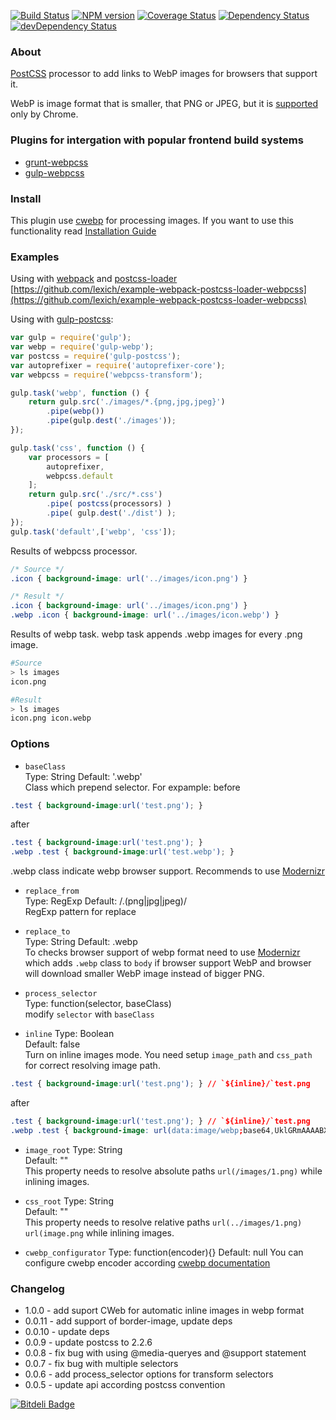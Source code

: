 [![Build Status](https://travis-ci.org/lexich/webpcss.svg)](https://travis-ci.org/lexich/webpcss)
[![NPM version](https://badge.fury.io/js/webpcss.svg)](http://badge.fury.io/js/webpcss)
[![Coverage Status](https://coveralls.io/repos/lexich/webpcss/badge.png)](https://coveralls.io/r/lexich/webpcss)
[![Dependency Status](https://david-dm.org/lexich/webpcss.png)](https://david-dm.org/lexich/webpcss)
[![devDependency Status](https://david-dm.org/lexich/webpcss/dev-status.png)](https://david-dm.org/lexich/webpcss)

### About
[PostCSS](https://github.com/postcss/postcss) processor to add links to WebP images for browsers that support it.

WebP is image format that is smaller, that PNG or JPEG, but it is [supported](http://caniuse.com/webp) only by Chrome.

### Plugins for intergation with popular frontend build systems
* [grunt-webpcss](https://github.com/lexich/grunt-webpcss)
* [gulp-webpcss](https://github.com/lexich/gulp-webpcss)

### Install
This plugin use [cwebp](https://github.com/Intervox/node-webp) for processing images. If you want to use this functionality read [Installation Guide](https://github.com/Intervox/node-webp#installation)

### Examples
Using with [webpack](https://webpack.github.io/) and [postcss-loader](https://github.com/postcss/postcss-loader)
[https://github.com/lexich/example-webpack-postcss-loader-webpcss](https://github.com/lexich/example-webpack-postcss-loader-webpcss)


Using with [gulp-postcss](https://github.com/w0rm/gulp-postcss):

```js
var gulp = require('gulp');
var webp = require('gulp-webp');
var postcss = require('gulp-postcss');
var autoprefixer = require('autoprefixer-core');
var webpcss = require('webpcss-transform');

gulp.task('webp', function () {
    return gulp.src('./images/*.{png,jpg,jpeg}')
        .pipe(webp())
        .pipe(gulp.dest('./images'));
});

gulp.task('css', function () {
    var processors = [
        autoprefixer,
        webpcss.default
    ];
    return gulp.src('./src/*.css')
        .pipe( postcss(processors) )
        .pipe( gulp.dest('./dist') );
});
gulp.task('default',['webp', 'css']);
```

Results of webpcss processor.

```css
/* Source */
.icon { background-image: url('../images/icon.png') }

/* Result */
.icon { background-image: url('../images/icon.png') }
.webp .icon { background-image: url('../images/icon.webp') }
```

Results of webp task.
webp task appends .webp images for every .png image.

```sh
#Source
> ls images
icon.png

#Result
> ls images
icon.png icon.webp
```

### Options

- `baseClass`  
Type: String 
Default: '.webp'  
Class which prepend selector. For expample:
before

```css
.test { background-image:url('test.png'); }
```

after

```css
.test { background-image:url('test.png'); }
.webp .test { background-image:url('test.webp'); }
```
.webp class indicate webp browser support. Recommends to use [Modernizr](http://modernizr.com/)

- `replace_from`  
Type: RegExp 
Default: /\.(png|jpg|jpeg)/  
RegExp pattern for replace

- `replace_to`  
Type: String 
Default: .webp  
To checks browser support of webp format need to use [Modernizr](http://modernizr.com/) which adds `.webp` class to `body` if browser support WebP and browser will download smaller WebP image instead of bigger PNG.

- `process_selector`  
Type: function(selector, baseClass)  
modify `selector` with `baseClass`  

- `inline`
Type: Boolean  
Default: false  
Turn on inline images mode. You need setup `image_path` and `css_path` for 
correct resolving image path.

```css
.test { background-image:url('test.png'); } // `${inline}/`test.png
```
after
```css
.test { background-image:url('test.png'); } // `${inline}/`test.png
.webp .test { background-image: url(data:image/webp;base64,UklGRmAAAABXRUJQVlA4IFQAAADwAQCdASoKAAgAAgA0JQBOgB6XKgsI3ogA/gEAtARF3E8iPiuncdF4zSgVjkZEgIatdknUme0fy3LBWFwbOjWUoaOOso78HmdNsa5gir1gmEwgAAA=); }
```

- `image_root`
Type: String  
Default: ""    
This property needs to resolve absolute paths `url(/images/1.png)` while inlining images.

- `css_root`
Type: String  
Default: ""    
This property needs to resolve relative paths `url(../images/1.png)` `url(image.png` while inlining images.

- `cwebp_configurator`
Type: function(encoder){}
Default: null
You can configure cwebp encoder according [cwebp documentation](https://github.com/Intervox/node-webp#specifying-conversion-options)

### Changelog
- 1.0.0 - add suport CWeb for automatic inline images in webp format
- 0.0.11 - add support of border-image, update deps
- 0.0.10 - update deps
- 0.0.9 - update postcss to 2.2.6
- 0.0.8 - fix bug with using @media-queryes and @support statement
- 0.0.7 - fix bug with multiple selectors
- 0.0.6 - add process_selector options for transform selectors
- 0.0.5 - update api according postcss convention


[![Bitdeli Badge](https://d2weczhvl823v0.cloudfront.net/lexich/webpcss/trend.png)](https://bitdeli.com/free "Bitdeli Badge")

